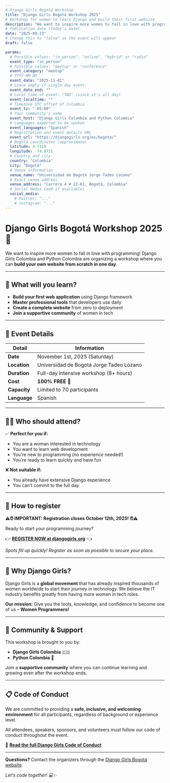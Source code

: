 ```yaml
---
# Django Girls Bogotá Workshop
title: "Django Girls Bogotá Workshop 2025"
# Workshop for women to learn Django and build their first website
description: "We want to inspire more women to fall in love with programming! Free intensive workshop to build your website from scratch."
# Publication date (today's date)
date: "2025-09-23"
# Change this to "false" so the event will appear
draft: false

params:
  # Possible values: "in_person", "online", "hybrid" or "radio"
  event_type: "in_person"
  # Possible values: "meetup" or "conference"
  event_category: "meetup"
  # YYYY-MM-DD
  event_date: "2025-11-01"
  # Leave empty if single-day event.
  event_date_end: ""
  # Local time of event: "TBD" (since it's all day)
  event_localtime: ""
  # Timezone UTC offset of Colombia
  event_tz: "-05:00"
  # Your community's name
  event_host: "Django Girls Colombia and Python Colombia"
  # Languages expected to be spoken
  event_languages: "Spanish"
  # Registration and event details URL
  event_url: "https://djangogirls.org/es/bogota/"
  # Bogotá coordinates (approximate)
  latitude: 4.7110
  longitude: -74.0721
  # Country and city
  country: "Colombia"
  city: "Bogotá"
  # Venue information
  venue_name: "Universidad de Bogotá Jorge Tadeo Lozano"
  # Exact venue address
  venue_address: "Carrera 4 # 22-61, Bogotá, Colombia"
  # Social media (add if available)
  social_media:
    # twitter: "..."
    # instagram: "..."
---
```


# Django Girls Bogotá Workshop 2025 🚀

We want to inspire more women to fall in love with programming! Django Girls Colombia and Python Colombia are organizing a workshop where you can **build your own website from scratch in one day**.

---

## 🎯 What will you learn?

- **Build your first web application** using Django framework
- **Master professional tools** that developers use daily
- **Create a complete website** from zero to deployment
- **Join a supportive community** of women in tech

---

## 📅 Event Details

| Detail | Information |
|--------|-------------|
| **Date** | November 1st, 2025 (Saturday) |
| **Location** | Universidad de Bogotá Jorge Tadeo Lozano |
| **Duration** | Full-day intensive workshop (8+ hours) |
| **Cost** | **100% FREE** 🎉 |
| **Capacity** | Limited to 70 participants |
| **Language** | Spanish |

---

## 👩‍💻 Who should attend?

✅ **Perfect for you if:**
- You are a woman interested in technology
- You want to learn web development
- You're new to programming (no experience needed!)
- You're ready to learn quickly and have fun

❌ **Not suitable if:**
- You already have extensive Django experience
- You can't commit to the full day

---

## 🚀 How to register

**⚠️⏰ IMPORTANT: Registration closes October 12th, 2025! ⏰⚠️**

Ready to start your programming journey?

👉 **[REGISTER NOW at djangogirls.org](https://djangogirls.org/es/bogota/)** 👈

*Spots fill up quickly! Register as soon as possible to secure your place.*

---

## 💪 Why Django Girls?

Django Girls is a **global movement** that has already inspired thousands of women worldwide to start their journey in technology. We believe the IT industry benefits greatly from having more women in tech roles.

**Our mission:** Give you the tools, knowledge, and confidence to become one of us – **Women Programmers!**

---

## 🤝 Community & Support

This workshop is brought to you by:
- **Django Girls Colombia** 🇨🇴
- **Python Colombia** 🐍

Join a **supportive community** where you can continue learning and growing even after the workshop ends.

---

## 📋 Code of Conduct

We are committed to providing a **safe, inclusive, and welcoming environment** for all participants, regardless of background or experience level.

All attendees, speakers, sponsors, and volunteers must follow our code of conduct throughout the event.

📖 **[Read the full Django Girls Code of Conduct](https://djangogirls.org/coc/)**

---

**Questions?** Contact the organizers through the [Django Girls Bogotá website](https://djangogirls.org/es/bogota/).

*Let's code together! 💻✨*
